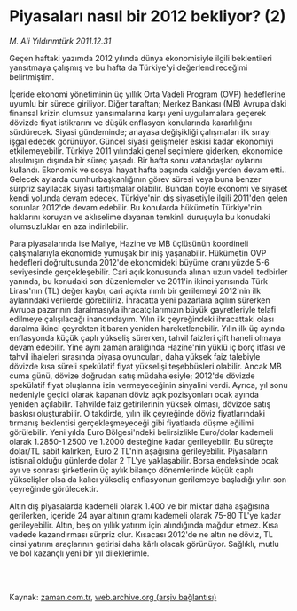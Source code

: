 # Piyasaları nasıl bir 2012 bekliyor? (2)

*M. Ali Yıldırımtürk 2011.12.31*

<td class="columnist-detail">
<p>Geçen haftaki yazımda 2012 yılında dünya ekonomisiyle ilgili beklentileri yansıtmaya çalışmış ve bu hafta da Türkiye'yi değerlendireceğimi belirtmiştim.</p>
<p>
<div id="haberMetinDiv">
<p> İçeride ekonomi yönetiminin üç yıllık Orta Vadeli Program (OVP) hedeflerine uyumlu bir sürece giriliyor. Diğer taraftan; Merkez Bankası (MB) Avrupa'daki finansal krizin olumsuz yansımalarına karşı yeni uygulamalara geçerek dövizde fiyat istikrarını ve düşük enflasyon konularında kararlılığını sürdürecek. Siyasi gündeminde; anayasa değişikliği çalışmaları ilk sırayı işgal edecek görünüyor. Güncel siyasi gelişmeler eskisi kadar ekonomiyi etkilemeyebilir. Türkiye 2011 yılındaki genel seçimlere giderken, ekonomide alışılmışın dışında bir süreç yaşadı. Bir hafta sonu vatandaşlar oylarını kullandı. Ekonomik ve sosyal hayat hafta başında kaldığı yerden devam etti.. Gelecek aylarda cumhurbaşkanlığının görev süresi veya buna benzer sürpriz sayılacak siyasi tartışmalar olabilir. Bundan böyle ekonomi ve siyaset kendi yolunda devam edecek. Türkiye'nin dış siyasetiyle ilgili 2011'den gelen sorunlar 2012'de devam edebilir. Bu konularda hükümetin Türkiye'nin haklarını koruyan ve aklıselime dayanan temkinli duruşuyla bu konudaki olumsuzluklar en aza indirilebilir. 
<p> Para piyasalarında ise Maliye, Hazine ve MB üçlüsünün koordineli çalışmalarıyla ekonomide yumuşak bir iniş yaşanabilir. Hükümetin OVP hedefleri doğrultusunda 2012'de ekonomideki büyüme oranı yüzde 5-6 seviyesinde gerçekleşebilir. Cari açık konusunda alınan uzun vadeli tedbirler yanında, bu konudaki son düzenlemeler ve 2011'in ikinci yarısında Türk Lirası'nın (TL) değer kaybı, cari açıkta ılımlı bir gerilemeyi 2012'nin ilk aylarındaki verilerde görebiliriz. İhracatta yeni pazarlara açılım sürerken Avrupa pazarının daralmasıyla ihracatçılarımızın büyük gayretleriyle telafi edilmeye çalışılacağı inancındayım. Yılın ilk çeyreğindeki ihracattaki olası daralma ikinci çeyrekten itibaren yeniden hareketlenebilir. Yılın ilk üç ayında enflasyonda küçük çaplı yükseliş sürerken, tahvil faizleri çift haneli olmaya devam edebilir. Yine aynı zaman aralığında Hazine'nin yüklü iç borç itfası ve tahvil ihaleleri sırasında piyasa oyuncuları, daha yüksek faiz talebiyle dövizde kısa süreli spekülatif fiyat yükselişi teşebbüsleri olabilir. Ancak MB cuma günü, dövize doğrudan satış müdahalesiyle; 2012'de dövizde spekülatif fiyat oluşlarına izin vermeyeceğinin sinyalini verdi. Ayrıca, yıl sonu nedeniyle geçici olarak kapanan döviz açık pozisyonları ocak ayında yeniden açılabilir. Tahvilde faiz getirilerinin yüksek olması, dövizde satış baskısı oluşturabilir. O takdirde, yılın ilk çeyreğinde döviz fiyatlarındaki tırmanış beklentisi gerçekleşmeyeceği gibi fiyatlarda düşme eğilimi görülebilir. Yeni yılda Euro Bölgesi'ndeki belirsizlikle Euro/dolar kademeli olarak 1.2850-1.2500 ve 1.2000 desteğine kadar gerileyebilir. Bu süreçte dolar/TL sabit kalırken, Euro 2 TL'nin aşağısına gerileyebilir. Piyasaların istisnaî olduğu günlerde dolar 2 TL'ye yaklaşabilir. Borsa endeksinde ocak ayı ve sonrası şirketlerin üç aylık bilanço dönemlerinde küçük çaplı yükselişler olsa da kalıcı yükseliş enflasyonun gerilemeye başladığı yılın son çeyreğinde görülecektir.
<p> Altın dış piyasalarda kademeli olarak 1.400 ve bir miktar daha aşağısına gerilerken, içeride 24 ayar altının gramı kademeli olarak 75-80 TL'ye kadar gerileyebilir. Altın, beş on yıllık yatırım için alındığında mağdur etmez. Kısa vadede kazandırması sürpriz olur. Kısacası 2012'de ne altın ne döviz, TL cinsi yatırım araçlarının getirisi daha kârlı olacak görünüyor. Sağlıklı, mutlu ve bol kazançlı yeni bir yıl dileklerimle. </p></p></p></div>
</p>


<p><br>
		 </br></p></td>

Kaynak: [zaman.com.tr](http://zaman.com.tr/yazar.do?yazino=1222216), [web.archive.org (arşiv bağlantısı)](http://web.archive.org/web/20120110054419/http://www.zaman.com.tr:80/yazar.do?yazino=1222216)
